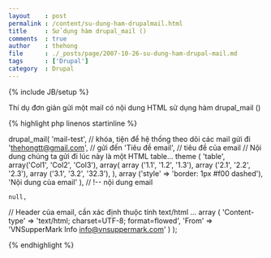```yaml
---
layout    : post
permalink : /content/su-dung-ham-drupalmail.html
title     : Sử dụng hàm drupal_mail ()
comments  : true
author    : thehong
file      : ./_posts/page/2007-10-26-su-dung-ham-drupal-mail.md
tags      : ['Drupal']
category  : Drupal
---
```

{% include JB/setup %}

Thí dụ đơn giản gửi một mail có nội dung HTML sử dụng hàm drupal_mail ()

{% highlight php linenos startinline %}

  drupal_mail(
    'mail-test', // khóa, tiện để hệ thống theo dõi các mail gửi đi
    'thehongtt@gmail.com', // gửi đến
    'Tiêu đề email', // tiêu đề của email
    // Nội dung chúng ta gửi đi lúc này là một HTML table...
    theme (
      'table', 
      array('Col1', 'Col2', 'Col3'), 
      array(
        array ('1.1', '1.2', '1.3'),
        array ('2.1', '2.2', '2.3'),
        array ('3.1', '3.2', '32.3'),
      ), 
      array ('style' => 'border: 1px #f00 dashed'),
      'Nội dung của email'
    ),
    // !-- nội dung email

    null, 

   // Header của email, cần xác định thuộc tính text/html ...
    array (
      'Content-type' => 'text/html; charset=UTF-8; format=flowed',
      'From' => 'VNSupperMark Info <info@vnsuppermark.com>'
    )
  );

{% endhighlight %}
